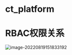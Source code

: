 # ct_platform

# RBAC权限关系
![image-20220819151833192](https://img1.imgtp.com/2023/01/17/iBQQNj7M.png)